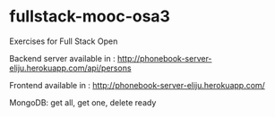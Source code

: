 # fullstack-mooc-osa3
Exercises for Full Stack Open

Backend server available in :
http://phonebook-server-eliju.herokuapp.com/api/persons

Frontend available in :
http://phonebook-server-eliju.herokuapp.com/

MongoDB: get all, get one, delete ready